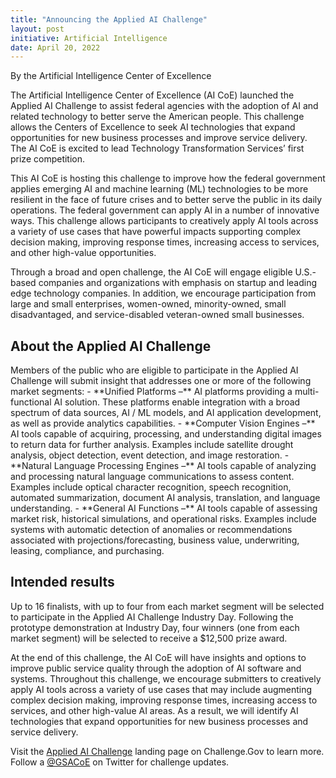 ```yaml
---
title: "Announcing the Applied AI Challenge"
layout: post
initiative: Artificial Intelligence
date: April 20, 2022
---
```

By the Artificial Intelligence Center of Excellence

The Artificial Intelligence Center of Excellence (AI CoE) launched the Applied AI Challenge to assist federal agencies with the adoption of AI and related technology to better serve the American people. This challenge allows the Centers of Excellence to seek AI technologies that expand opportunities for new business processes and improve service delivery. The AI CoE is excited to lead Technology Transformation Services’ first prize competition. 

This AI CoE is hosting this challenge to improve how the federal government applies emerging AI and machine learning (ML) technologies to be more resilient in the face of future crises and to better serve the public in its daily operations.  The federal government can apply AI in a number of innovative ways. This challenge allows participants to creatively apply AI tools across a variety of use cases that have powerful impacts supporting complex decision making, improving response times, increasing access to services, and other high-value opportunities.

Through a broad and open challenge, the AI CoE will engage eligible U.S.-based companies and organizations with emphasis on startup and leading edge technology companies. In addition, we encourage participation from large and small enterprises, women-owned, minority-owned, small disadvantaged, and service-disabled veteran-owned small businesses.  

<h2>About the Applied AI Challenge</h2> 
Members of the public who are eligible to participate in the Applied AI Challenge will submit insight that addresses one or more of the following market segments:
- **Unified Platforms –** AI platforms providing a multi-functional AI solution. These platforms enable integration with a broad spectrum of data sources, AI / ML models, and AI application development, as well as provide analytics capabilities. 
- **Computer Vision Engines –** AI tools capable of acquiring, processing, and understanding digital images to return data for further analysis. Examples include satellite drought analysis, object detection, event detection, and image restoration.
- **Natural Language Processing Engines –** AI tools capable of analyzing and processing natural language communications to assess content. Examples include optical character recognition, speech recognition, automated summarization, document AI analysis, translation, and language understanding. 
- **General AI Functions –** AI tools capable of assessing market risk, historical simulations, and operational risks. Examples include systems with automatic detection of anomalies or recommendations associated with projections/forecasting, business value, underwriting, leasing, compliance, and purchasing.

<h2>Intended results</h2>
Up to 16 finalists, with up to four from each market segment will be selected to participate in the Applied AI Challenge Industry Day.  Following the prototype demonstration at Industry Day, four winners (one from each market segment) will be selected to receive a $12,500 prize award. 

At the end of this challenge, the AI CoE will have insights and options to improve public service quality through the adoption of AI software and systems. Throughout this challenge, we encourage submitters to creatively apply AI tools across a variety of use cases that may include augmenting complex decision making, improving response times, increasing access to services, and other high-value AI areas. As a result, we will identify AI technologies that expand opportunities for new business processes and service delivery.

Visit the <a href="https://www.challenge.gov/?challenge=applied-ai-challenge">Applied AI Challenge</a> landing page on Challenge.Gov to learn more. Follow a <a href="https://twitter.com/GSACoE">@GSACoE</a> on Twitter for challenge updates.
